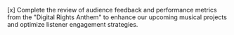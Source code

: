 [x] Complete the review of audience feedback and performance metrics from the "Digital Rights Anthem" to enhance our upcoming musical projects and optimize listener engagement strategies.